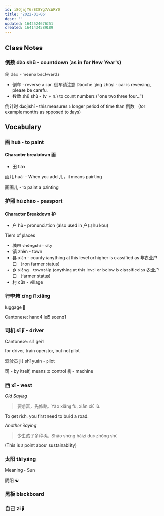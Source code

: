 ```yaml
---
id: i8QjmjY6rEC8Yg7VcWRY0
title: '2022-01-06'
desc: ''
updated: 1642524676251
created: 1641434589189
---
```


## Class Notes

### 倒数 dào shǔ - countdown (as in for New Year's)

倒 dào - means backwards

- 倒车 - reverse a car. 倒车请注意 Dàochē qǐng zhùyì - car is reversing, please be careful.
- 数数 shǔ shù - (v. + n.) to count numbers ("one two three four...")

倒计时 dàojìshí - this measures a longer period of time than 倒数 （for example months as opposed to days)

## Vocabulary

### 画 huà - to paint

#### Character breakdown 画

- 田 tián 

画儿 huàr - When you add 儿，it means painting

画画儿 - to paint a painting

### 护照 hù zhào - passport

#### Character Breakdown 护
- 户 hù - pronunciation (also used in 户口 hu kou)

Tiers of places
- 城市 chéngshì - city
- 镇 zhèn - town
- 县 xiàn - county (anything at this level or higher is classified as 非农业户口 （non farmer status)
- 乡 xiāng - township (anything at this level or below is classified as 农业户口 （farmer status)
- 村 cūn - village

### 行李箱 xíng lǐ xiāng

luggage 🧳

Cantonese: hang4 lei5 soeng1

### 司机 sī jī - driver

Cantonese: si1 gei1

for driver, train operator, but not pilot

驾驶员 jià shǐ yuán - pilot

司 - by itself, means to control
机 - machine

### 西 xī - west

_Old Saying_

> 要想富，先修路。Yào xiǎng fù, xiān xiū lù.

To get rich, you first need to build a road.

_Another Saying_

> 少生孩子多种树。Shǎo shēng háizi duō zhǒng shù

(This is a point about sustainability)

### 太阳 tài yáng

Meaning - Sun 

阴阳 ☯️ 

### 黑板 blackboard

### 自己 zi ji
